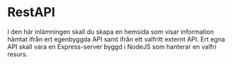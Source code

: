# RestAPI
I den här inlämningen skall du skapa en hemsida som visar information hämtat ifrån ert egenbyggda API samt ifrån ett valfritt externt API. Ert egna API skall vara en Express-server byggd i NodeJS som hanterar en valfri resurs.
